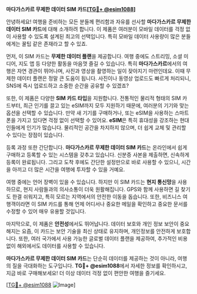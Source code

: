 **마다가스카르 무제한 데이터 SIM 카드[[TG💪+ @esim1088](https://t.me/s/esim1088)]**

안녕하세요! 여행을 준비하는 모든 분들께 편리함과 자유를 선사할 **마다가스카르 무제한 데이터 SIM 카드**에 대해 소개하려 합니다. 이 제품은 여러분이 모바일 데이터를 걱정 없이 사용할 수 있도록 설계된 최고의 선택입니다. 특히 모바일 데이터 사용량이 많은 분들에게는 꿀팁 같은 존재라고 할 수 있죠.

먼저, 이 SIM 카드는 **무제한 데이터 플랜**을 제공합니다. 여행 중에도 스트리밍, 소셜 미디어, 지도 앱 등 다양한 활동을 마음껏 즐길 수 있습니다. 특히 **마다가스카르**에서의 여행은 자연 경관이 뛰어나며, 사진과 영상을 촬영하는 일이 잦아지기 마련인데요. 이때 무제한 데이터 플랜은 정말 큰 도움이 됩니다. 사진이나 동영상 업로드도 빠르게 처리되니, SNS에 즉시 업로드하고 소중한 순간을 공유할 수 있겠죠?

또한, 이 제품은 다양한 **SIM 카드 타입**을 지원합니다. 전통적인 물리적 형태의 SIM 카드부터, 최근 인기를 끌고 있는 eSIM까지 모두 지원하기 때문에, 여러분의 기기와 맞는 옵션을 선택할 수 있습니다. 만약 새 기기를 구매하거나, 또는 eSIM을 사용하는 스마트폰을 가지고 있다면 걱정 없이 선택할 수 있어요. **eSIM**은 특히 휴대성을 강조하는 현대인들에게 인기가 많습니다. 물리적인 공간을 차지하지 않으며, 더 쉽게 교체 및 관리할 수 있다는 장점이 있습니다.

등록 과정 또한 간단합니다. **마다가스카르 무제한 데이터 SIM 카드**는 온라인에서 쉽게 구매하고 등록할 수 있는 시스템을 갖추고 있습니다. 신분증 사본을 제출하면, 신속하게 등록이 완료됩니다. 그리고 도착 후에도 간단한 설정만으로 바로 사용할 수 있으니, 시간을 아끼고 더 많은 시간을 여행에 투자할 수 있을 거예요.

여행 중에는 언어 장벽이 있을 수 있습니다. 하지만 이 SIM 카드는 **현지 통신망**을 사용하므로, 현지 사람들과의 의사소통이 더욱 원활해집니다. GPS와 함께 사용하면 길 찾기도 한결 쉬워지고, 특히 모르는 지역에서의 안전한 이동을 돕습니다. 또한, 비즈니스 여행객이라면 이 SIM 카드를 통해 언제 어디서나 중요한 메일을 확인하고 중요한 문서를 수정할 수 있어 매우 유용할 것입니다.

마지막으로, 이 제품은 **안전성**에서도 뛰어납니다. 데이터 보호와 개인 정보 보안이 중요해지는 요즘, 이 카드는 보안 기술을 최신 상태로 유지하며, 개인정보를 안전하게 보호합니다. 또한, 여러 국가에서 사용 가능한 글로벌 데이터 플랜을 제공하여, 추가적인 비용 없이 해외에서도 데이터를 사용할 수 있습니다.

**마다가스카르 무제한 데이터 SIM 카드**는 단순히 데이터를 제공하는 것이 아니라, 여행의 질을 극대화하는 도구입니다. **TG💪+ @esim1088**에서 자세한 정보를 확인하시고, 지금 바로 구매해보세요! 더 이상 데이터 걱정 없이 편안한 여행을 즐기세요.

[[TG💪+ @esim1088](https://t.me/s/esim1088) ![Image](https://i.postimg.cc/Y0z9fWf4/image.png)]